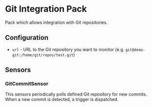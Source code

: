 # Git Integration Pack

Pack which allows integration with Git repositories.

## Configuration

* ``url`` - URL to the Git repository you want to monitor (e.g.
  `git@demo-git:/home/git/repos/test.git`)

## Sensors

### GitCommitSensor

This sensors periodically polls defined Git repository for new commits. When a
new commit is detected, a trigger is dispatched.
